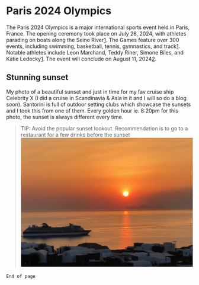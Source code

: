 # Paris 2024 Olympics

The Paris 2024 Olympics is a major international sports event held in Paris, France. The opening ceremony took place on July 26, 2024, with athletes parading on boats along the Seine River[1](https://outlook.office365.com/owa/?ItemID=AAMkADIwOWQ2ZjQxLWQ0MTktNDRjMC05ZDM2LWE4NDJhODU2YWQzMgBGAAAAAAC97UdTb4zqSbEfepxM9kVrBwCu3tYk8lHeQYwVQUS4IDLHAAAAAAEKAACu3tYk8lHeQYwVQUS4IDLHAAdjoq%2fiAAA%3d&exvsurl=1&viewmodel=ReadMessageItem). The Games feature over 300 events, including swimming, basketball, tennis, gymnastics, and track[1](https://outlook.office365.com/owa/?ItemID=AAMkADIwOWQ2ZjQxLWQ0MTktNDRjMC05ZDM2LWE4NDJhODU2YWQzMgBGAAAAAAC97UdTb4zqSbEfepxM9kVrBwCu3tYk8lHeQYwVQUS4IDLHAAAAAAEKAACu3tYk8lHeQYwVQUS4IDLHAAdjoq%2fiAAA%3d&exvsurl=1&viewmodel=ReadMessageItem). Notable athletes include Leon Marchand, Teddy Riner, Simone Biles, and Katie Ledecky[1](https://outlook.office365.com/owa/?ItemID=AAMkADIwOWQ2ZjQxLWQ0MTktNDRjMC05ZDM2LWE4NDJhODU2YWQzMgBGAAAAAAC97UdTb4zqSbEfepxM9kVrBwCu3tYk8lHeQYwVQUS4IDLHAAAAAAEKAACu3tYk8lHeQYwVQUS4IDLHAAdjoq%2fiAAA%3d&exvsurl=1&viewmodel=ReadMessageItem). The event will conclude on August 11, 2024[2](https://outlook.office365.com/owa/?ItemID=AAMkADIwOWQ2ZjQxLWQ0MTktNDRjMC05ZDM2LWE4NDJhODU2YWQzMgBGAAAAAAC97UdTb4zqSbEfepxM9kVrBwCu3tYk8lHeQYwVQUS4IDLHAAAAAAEKAACu3tYk8lHeQYwVQUS4IDLHAAdjoq%2b9AAA%3d&exvsurl=1&viewmodel=ReadMessageItem).

## Stunning sunset

My photo of a beautiful sunset and just in time for my fav cruise ship Celebrity X (I did a cruise in Scandinavia & Asia in it and  I will so do a blog soon). Santorini is full of outdoor setting clubs which showcase the sunsets and I took this from one of them. Every golden hour ie. 8:20pm for this photo,  the sunset is always different every time.
> TIP: Avoid the popular sunset lookout. Recommendation is to go to a restaurant for a few drinks before the sunset
![Octocat](./IMG_5829.jpeg) 



```
End of page
```
